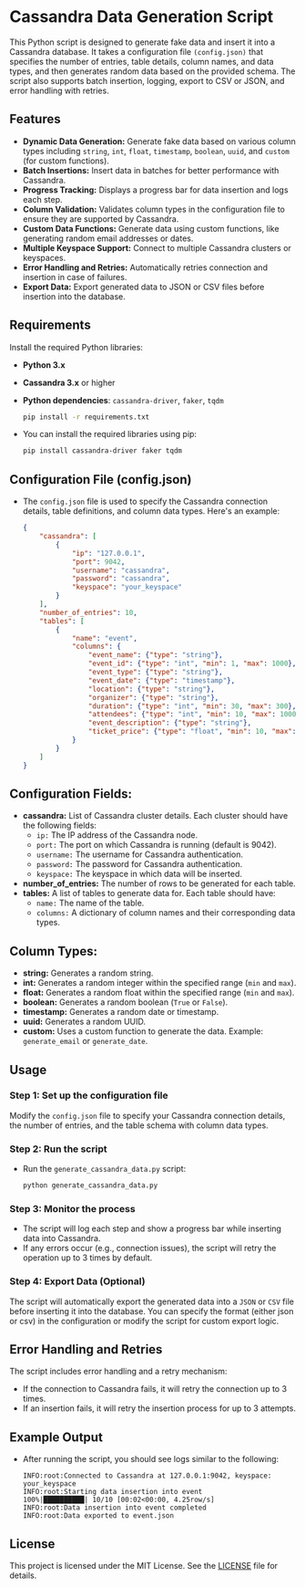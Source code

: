 # Cassandra Data Generation Script

This Python script is designed to generate fake data and insert it into a Cassandra database. It takes a configuration file `(config.json)` that specifies the number of entries, table details, column names, and data types, and then generates random data based on the provided schema. The script also supports batch insertion, logging, export to CSV or JSON, and error handling with retries.

## Features
- **Dynamic Data Generation:** Generate fake data based on various column types including `string`, `int`, `float`, `timestamp`, `boolean`, `uuid`, and `custom` (for custom functions).
- **Batch Insertions:** Insert data in batches for better performance with Cassandra.
- **Progress Tracking:** Displays a progress bar for data insertion and logs each step.
- **Column Validation:** Validates column types in the configuration file to ensure they are supported by Cassandra.
- **Custom Data Functions:** Generate data using custom functions, like generating random email addresses or dates.
- **Multiple Keyspace Support:** Connect to multiple Cassandra clusters or keyspaces.
- **Error Handling and Retries:** Automatically retries connection and insertion in case of failures.
- **Export Data:** Export generated data to JSON or CSV files before insertion into the database.

## Requirements
Install the required Python libraries:

- **Python 3.x**
- **Cassandra 3.x** or higher
- **Python dependencies**: `cassandra-driver`, `faker`, `tqdm `
    
    ```bash
    pip install -r requirements.txt

- You can install the required libraries using pip:
    ```bash
    pip install cassandra-driver faker tqdm

## Configuration File (config.json)
- The `config.json` file is used to specify the Cassandra connection details, table definitions, and column data types. Here's an example:
    ```json
    {
        "cassandra": [
            {
                "ip": "127.0.0.1",
                "port": 9042,
                "username": "cassandra",
                "password": "cassandra",
                "keyspace": "your_keyspace"
            }
        ],
        "number_of_entries": 10,
        "tables": [
            {
                "name": "event",
                "columns": {
                    "event_name": {"type": "string"},
                    "event_id": {"type": "int", "min": 1, "max": 1000},
                    "event_type": {"type": "string"},
                    "event_date": {"type": "timestamp"},
                    "location": {"type": "string"},
                    "organizer": {"type": "string"},
                    "duration": {"type": "int", "min": 30, "max": 300},
                    "attendees": {"type": "int", "min": 10, "max": 1000},
                    "event_description": {"type": "string"},
                    "ticket_price": {"type": "float", "min": 10, "max": 500}
                }
            }
        ]
    }

## Configuration Fields:
- **cassandra:** List of Cassandra cluster details. Each cluster should have the following fields:
    - `ip:` The IP address of the Cassandra node.
    - `port:` The port on which Cassandra is running (default is 9042).
    - `username:` The username for Cassandra authentication.
    - `password:` The password for Cassandra authentication.
    - `keyspace:` The keyspace in which data will be inserted.
- **number_of_entries:** The number of rows to be generated for each table.
- **tables:** A list of tables to generate data for. Each table should have:
    - `name:` The name of the table.
    - `columns:` A dictionary of column names and their corresponding data types.

## Column Types:
- **string:** Generates a random string.
- **int:** Generates a random integer within the specified range (`min` and `max`).
- **float:** Generates a random float within the specified range (`min` and `max`).
- **boolean:** Generates a random boolean (`True` or `False`).
- **timestamp:** Generates a random date or timestamp.
- **uuid:** Generates a random UUID.
- **custom:** Uses a custom function to generate the data. Example: `generate_email` or `generate_date`.

## Usage
### Step 1: Set up the configuration file
Modify the `config.json` file to specify your Cassandra connection details, the number of entries, and the table schema with column data types.

### Step 2: Run the script
- Run the `generate_cassandra_data.py` script:

    ``` bash
    python generate_cassandra_data.py

### Step 3: Monitor the process
- The script will log each step and show a progress bar while inserting data into Cassandra.
- If any errors occur (e.g., connection issues), the script will retry the operation up to 3 times by default.

### Step 4: Export Data (Optional)
The script will automatically export the generated data into a `JSON` or `CSV` file before inserting it into the database. You can specify the format (either json or csv) in the configuration or modify the script for custom export logic.

## Error Handling and Retries
The script includes error handling and a retry mechanism:
- If the connection to Cassandra fails, it will retry the connection up to 3 times.
- If an insertion fails, it will retry the insertion process for up to 3 attempts.

## Example Output
- After running the script, you should see logs similar to the following:
    ```vbnet
    INFO:root:Connected to Cassandra at 127.0.0.1:9042, keyspace: your_keyspace
    INFO:root:Starting data insertion into event
    100%|██████████| 10/10 [00:02<00:00, 4.25row/s]
    INFO:root:Data insertion into event completed
    INFO:root:Data exported to event.json

## License
This project is licensed under the MIT License. See the [LICENSE](https://github.com/dhruvgarg31/malicious_scripts/blob/master/Cassandra_script/LICENSE) file for details.
